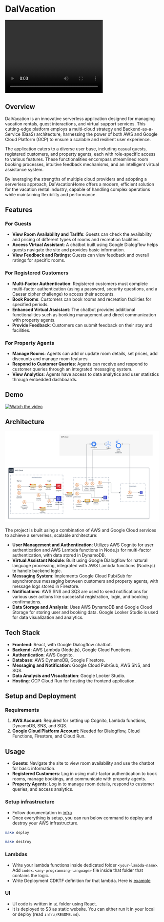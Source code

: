 # DalVacation

<video width="320" height="240" controls>
  <source src="https://drive.google.com/file/d/1WUvHfPIUKP1LP5rvp_nrYTh8BsTcYaqx/view?usp=drive_link" type="video/mp4">
</video>

## Overview

DalVacation is an innovative serverless application designed for managing vacation rentals, guest interactions, and virtual support services. This cutting-edge platform employs a multi-cloud strategy and Backend-as-a-Service (BaaS) architecture, harnessing the power of both AWS and Google Cloud Platform (GCP) to ensure a scalable and resilient user experience.

The application caters to a diverse user base, including casual guests, registered customers, and property agents, each with role-specific access to various features. These functionalities encompass streamlined room booking processes, intuitive feedback mechanisms, and an intelligent virtual assistance system.

By leveraging the strengths of multiple cloud providers and adopting a serverless approach, DalVacationHome offers a modern, efficient solution for the vacation rental industry, capable of handling complex operations while maintaining flexibility and performance.

## Features

### For Guests

- **View Room Availability and Tariffs**: Guests can check the availability and pricing of different types of rooms and recreation facilities.
- **Access Virtual Assistant**: A chatbot built using Google Dialogflow helps guests navigate the site and provides basic information.
- **View Feedback and Ratings**: Guests can view feedback and overall ratings for specific rooms.

### For Registered Customers

- **Multi-Factor Authentication**: Registered customers must complete multi-factor authentication (using a password, security questions, and a Caesar cipher challenge) to access their accounts.
- **Book Rooms**: Customers can book rooms and recreation facilities for specified periods.
- **Enhanced Virtual Assistant**: The chatbot provides additional functionalities such as booking management and direct communication with property agents.
- **Provide Feedback**: Customers can submit feedback on their stay and facilities.

### For Property Agents

- **Manage Rooms**: Agents can add or update room details, set prices, add discounts and manage room features.
- **Respond to Customer Queries**: Agents can receive and respond to customer queries through an integrated messaging system.
- **View Analytics**: Agents have access to data analytics and user statistics through embedded dashboards.

## Demo

<a href="https://youtu.be/QEwIawS8ge0" target="_blank">
  <img src="https://img.youtube.com/vi/QEwIawS8ge0/0.jpg" alt="Watch the video" width="700" align-items="center" />
</a>


## Architecture

![Architecture Screenshot](./Architecture.png)

The project is built using a combination of AWS and Google Cloud services to achieve a serverless, scalable architecture:

- **User Management and Authentication**: Utilizes AWS Cognito for user authentication and AWS Lambda functions in Node.js for multi-factor authentication, with data stored in DynamoDB.
- **Virtual Assistant Module**: Built using Google Dialogflow for natural language processing, integrated with AWS Lambda functions (Node.js) to handle backend logic.
- **Messaging System**: Implements Google Cloud Pub/Sub for asynchronous messaging between customers and property agents, with message logs stored in Firestore.
- **Notifications**: AWS SNS and SQS are used to send notifications for various user actions like successful registration, login, and booking confirmations.
- **Data Storage and Analysis**: Uses AWS DynamoDB and Google Cloud Storage for storing user and booking data. Google Looker Studio is used for data visualization and analytics.

## Tech Stack

- **Frontend**: React, with Google Dialogflow chatbot.
- **Backend**: AWS Lambda (Node.js), Google Cloud Functions.
- **Authentication**: AWS Cognito.
- **Database**: AWS DynamoDB, Google Firestore.
- **Messaging and Notification**: Google Cloud Pub/Sub, AWS SNS, and SQS.
- **Data Analysis and Visualization**: Google Looker Studio.
- **Hosting**: GCP Cloud Run for hosting the frontend application.

## Setup and Deployment

### Requirements

1. **AWS Account**: Required for setting up Cognito, Lambda functions, DynamoDB, SNS, and SQS.
2. **Google Cloud Platform Account**: Needed for Dialogflow, Cloud Functions, Firestore, and Cloud Run.

## Usage

- **Guests**: Navigate the site to view room availability and use the chatbot for basic information.
- **Registered Customers**: Log in using multi-factor authentication to book rooms, manage bookings, and communicate with property agents.
- **Property Agents**: Log in to manage room details, respond to customer queries, and access analytics.


### Setup infrastructure

- Follow documentation in [infra](./infra/README.md)
- Once everything is setup, you can run below command to deploy and destroy your AWS infrastructure.

```sh
make deploy
```

```sh
make destroy
```

### Lambdas

- Write your lambda functions inside dedicated folder `<your-lambda-name>`. Add `index.<any-programming-language>` file inside that folder that contains the logic.
- Write Deployment CDKTF definition for that lambda. Here is [example](https://git.cs.dal.ca/sarvaiya/serverless-project/-/commit/d2b83d63eda5fd6824df6b41b9f95cea88ada46f)

### UI

- UI code is written in `ui` folder using React.
- It is deployed to S3 as static website. You can either run it in your local or deploy (read `infra/README.md`).
